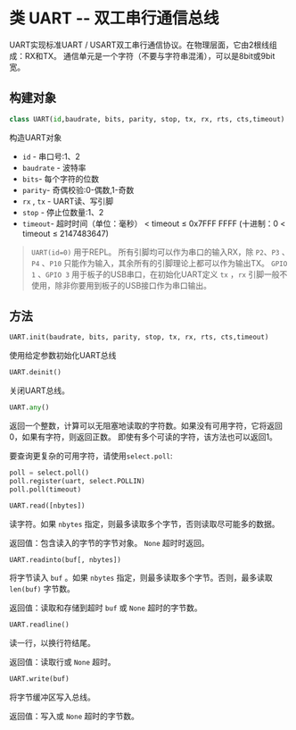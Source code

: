 类 UART -- 双工串行通信总线
=============================================

UART实现标准UART / USART双工串行通信协议。在物理层面，它由2根线组成：RX和TX。
通信单元是一个字符（不要与字符串混淆），可以是8bit或9bit宽。


构建对象
------------

```python
class UART(id,baudrate, bits, parity, stop, tx, rx, rts, cts,timeout)
```

构造UART对象

- ``id`` - 串口号:1、2  
- ``baudrate`` - 波特率
- ``bits``- 每个字符的位数
- ``parity``- 奇偶校验:0-偶数,1-奇数
- ``rx`` , ``tx`` - UART读、写引脚
- ``stop`` - 停止位数量:1、2
- ``timeout``- 超时时间（单位：毫秒） < timeout ≤ 0x7FFF FFFF (十进制：0 < timeout ≤ 2147483647)




> ``UART(id=0)`` 用于REPL。
> 所有引脚均可以作为串口的输入RX，除 ``P2``、``P3`` 、``P4`` 、``P10`` 只能作为输入，其余所有的引脚理论上都可以作为输出TX。
> ``GPIO 1`` 、``GPIO 3`` 用于板子的USB串口，在初始化UART定义 ``tx`` ，``rx`` 引脚一般不使用，除非你要用到板子的USB接口作为串口输出。

方法
-------



```python
UART.init(baudrate, bits, parity, stop, tx, rx, rts, cts,timeout)
```

使用给定参数初始化UART总线


```python
UART.deinit()
```

关闭UART总线。

```python
UART.any()
```

返回一个整数，计算可以无阻塞地读取的字符数。如果没有可用字符，它将返回0，如果有字符，则返回正数。
即使有多个可读的字符，该方法也可以返回1。

要查询更复杂的可用字符，请使用`select.poll`:
```python
poll = select.poll()
poll.register(uart, select.POLLIN)
poll.poll(timeout)
```

```python
UART.read([nbytes])
```

读字符。如果 ``nbytes`` 指定，则最多读取多个字节，否则读取尽可能多的数据。

返回值：包含读入的字节的字节对象。 ``None`` 超时时返回。

```python
UART.readinto(buf[, nbytes])
```

将字节读入 ``buf`` 。如果 ``nbytes`` 指定，则最多读取多个字节。否则，最多读取 ``len(buf)`` 字节数。

返回值：读取和存储到超时 ``buf`` 或 ``None`` 超时的字节数。

```python
UART.readline()
```

读一行，以换行符结尾。

返回值：读取行或 ``None`` 超时。

```python
UART.write(buf)
```

将字节缓冲区写入总线。

返回值：写入或 ``None`` 超时的字节数。


